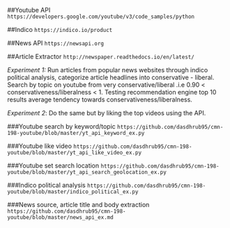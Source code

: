 ##Youtube API 
`https://developers.google.com/youtube/v3/code_samples/python`

##Indico
`https://indico.io/product`

##News API
`https://newsapi.org`

##Article Extractor
`http://newspaper.readthedocs.io/en/latest/`

*Experiment 1:* Run articles from popular news websites through indico political analysis, categorize article headlines into conservative - liberal. Search by topic on youtube from very conservative/liberal .i.e 0.90 < conservativeness/liberalness < 1. Testing recommendation engine top 10 results average tendency towards conservativeness/liberalness.

*Experiment 2*: Do the same but by liking the top videos using the API.

###Youtube search by keyword/topic
`https://github.com/dasdhrub95/cmn-198-youtube/blob/master/yt_api_keyword_ex.py`

###Youtube like video
`https://github.com/dasdhrub95/cmn-198-youtube/blob/master/yt_api_like_video_ex.py`

###Youtube set search location
`https://github.com/dasdhrub95/cmn-198-youtube/blob/master/yt_api_search_geolocation_ex.py`

###Indico political analysis
`https://github.com/dasdhrub95/cmn-198-youtube/blob/master/indico_political_ex.py`

###News source, article title and body extraction
`https://github.com/dasdhrub95/cmn-198-youtube/blob/master/news_api_ex.md`

